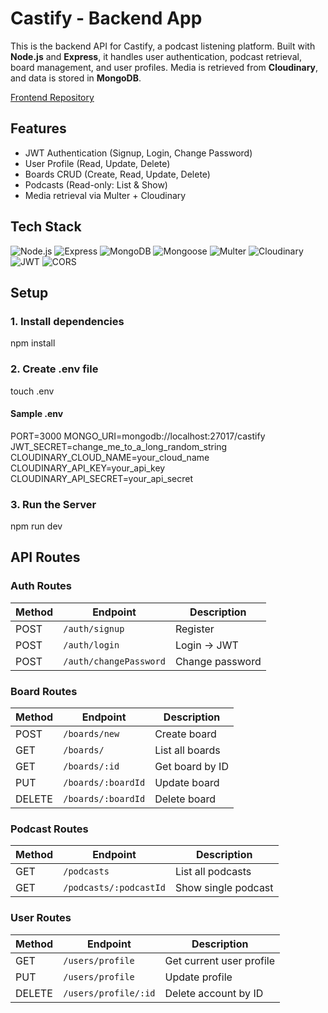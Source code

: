 # Castify - Backend App
This is the backend API for Castify, a podcast listening platform. Built with **Node.js** and **Express**, it handles user authentication, podcast retrieval, board management, and user profiles. Media is retrieved from **Cloudinary**, and data is stored in **MongoDB**.

[Frontend Repository](https://github.com/zahralmosawi/castify-front-end-app)

## Features
- JWT Authentication (Signup, Login, Change Password)
- User Profile (Read, Update, Delete)
- Boards CRUD (Create, Read, Update, Delete)
- Podcasts (Read-only: List & Show)
- Media retrieval via Multer + Cloudinary

## Tech Stack
![Node.js](https://img.shields.io/badge/-Node.js-339933?logo=node.js&logoColor=white)
![Express](https://img.shields.io/badge/-Express-000000?logo=express&logoColor=white) 
![MongoDB](https://img.shields.io/badge/-MongoDB-47A248?logo=mongodb&logoColor=white) 
![Mongoose](https://img.shields.io/badge/-Mongoose-880000?logo=mongoose&logoColor=white) 
![Multer](https://img.shields.io/badge/-Multer-563D7C?logo=multer&logoColor=white)
![Cloudinary](https://img.shields.io/badge/-Cloudinary-3448C5?logo=cloudinary&logoColor=white) 
![JWT](https://img.shields.io/badge/-JWT-000000?logo=jsonwebtokens&logoColor=white)
![CORS](https://img.shields.io/badge/-CORS-0069D9?logo=cors&logoColor=white) 

## Setup
### 1. Install dependencies
npm install

### 2. Create .env file
touch .env

#### Sample .env
PORT=3000
MONGO_URI=mongodb://localhost:27017/castify
JWT_SECRET=change_me_to_a_long_random_string
CLOUDINARY_CLOUD_NAME=your_cloud_name
CLOUDINARY_API_KEY=your_api_key
CLOUDINARY_API_SECRET=your_api_secret

### 3. Run the Server
npm run dev

## API Routes
### Auth Routes
| Method | Endpoint              | Description                |
|--------|-----------------------|----------------------------|
| POST   | `/auth/signup`        | Register                   |
| POST   | `/auth/login`         | Login → JWT                |
| POST   | `/auth/changePassword`| Change password            |

### Board Routes
| Method | Endpoint              | Description         |
|--------|-----------------------|---------------------|
| POST   | `/boards/new`         | Create board        |
| GET    | `/boards/`            | List all boards     |
| GET    | `/boards/:id`         | Get board by ID     |
| PUT    | `/boards/:boardId`    | Update board        |
| DELETE | `/boards/:boardId`    | Delete board        |

### Podcast Routes
| Method | Endpoint                  | Description          |
|--------|---------------------------|----------------------|
| GET    | `/podcasts`               | List all podcasts    |
| GET    | `/podcasts/:podcastId`    | Show single podcast  |

### User Routes
| Method | Endpoint                | Description               |
|--------|-------------------------|---------------------------|
| GET    | `/users/profile`        | Get current user profile  |
| PUT    | `/users/profile`        | Update profile            |
| DELETE | `/users/profile/:id`    | Delete account by ID      |